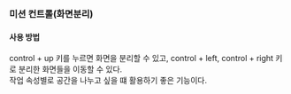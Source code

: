 ### 미션 컨트롤(화면분리)

#### 사용 방법
control + up 키를 누르면 화면을 분리할 수 있고, control + left, control + right 키로 분리한 화면들을 이동할 수 있다.  
작업 속성별로 공간을 나누고 싶을 떄 활용하기 좋은 기능이다.
